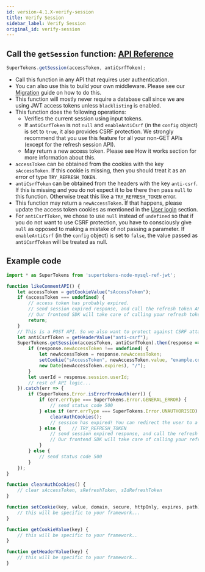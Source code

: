 ```yaml
---
id: version-4.1.X-verify-session
title: Verify Session
sidebar_label: Verify Session
original_id: verify-session
---
```



## Call the ```getSession``` function: [API Reference](../api-reference#getsessionaccesstoken-anticsrftoken)
```js
SuperTokens.getSession(accessToken, antiCsrfToken);
```
- Call this function in any API that requires user authentication.
- You can also use this to build your own middleware. Please see our [Migration](../../migration/migration) guide on how to do this.
- This function will mostly never require a database call since we are using JWT access tokens unless ```blacklisting``` is enabled.
- This function does the following operations:
    - Verifies the current session using input tokens.
    - If ```antiCsrfToken``` is not ```null``` and ```enableAntiCsrf``` (in the ```config``` object) is set to ```true```, it also provides CSRF protection. We strongly recommend that you use this feature for all your non-GET APIs (except for the refresh session API).
    - May return a new access token. Please see How it works section for more information about this.
- ```accessToken``` can be obtained from the cookies with the key ```sAccessToken```. If this cookie is missing, then you should treat it as an error of type ```TRY_REFRESH_TOKEN```.
- ```antiCsrfToken``` can be obtained from the headers with the key ```anti-csrf```. If this is missing and you do not expect it to be there then pass ```null``` to this function. Otherwise treat this like a ```TRY_REFRESH_TOKEN``` error.
- This function may return a ```newAccessToken```. If that happens, please update the access token cookies as mentioned in the [User login](user-login) section.
- For ```antiCsrfToken```, we chose to use ```null``` instead of ```undefined``` so that if you do not want to use CSRF protection, you have to consciously give ```null``` as opposed to making a mistake of not passing a parameter. If ```enableAntiCsrf``` (in the ```config``` object) is set to ```false```, the value passed as ```antiCsrfToken``` will be treated as null.

<div class="divider"></div>

## Example code
```js
import * as SuperTokens from 'supertokens-node-mysql-ref-jwt';

function likeCommentAPI() {
    let accessToken = getCookieValue("sAccessToken");
    if (accessToken === undefined) {
        // access token has probably expired.
        // send session expired response, and call the refresh token API.
        // Our frontend SDK will take care of calling your refresh token endpoint. Please see the Frontend section to understand how the handling of this works. 
        return;
    }
    // This is a POST API. So we also want to protect against CSRF attack
    let antiCsrfToken = getHeaderValue("anti-csrf");
    SuperTokens.getSession(accessToken, antiCsrfToken).then(response => {
        if (response.newAccessToken !== undefined) {
            let newAccessToken = response.newAccessToken;
            setCookie("sAccessToken", newAccessToken.value, "example.com", true, true, 
            new Date(newAccessToken.expires), "/");
        }
        let userId = response.session.userId;
        // rest of API logic...
    }).catch(err => {
        if (SuperTokens.Error.isErrorFromAuth(err)) {
            if (err.errType === SuperTokens.Error.GENERAL_ERROR) {
                // send status code 500
            } else if (err.errType === SuperTokens.Error.UNAUTHORISED) {
                clearAuthCookies();
                // session has expired! You can redirect the user to a login page.
            } else {    // TRY_REFRESH_TOKEN
                // send session expired response, and call the refresh token API.
                // Our frontend SDK will take care of calling your refresh token endpoint. Please see the Frontend section to understand how the handling of this works. 
            }
        } else {
            // send status code 500
        }
    });
}

function clearAuthCookies() {
    // clear sAccessToken, sRefreshToken, sIdRefreshToken
}

function setCookie(key, value, domain, secure, httpOnly, expires, path) {
    // this will be specific to your framework...
}

function getCookieValue(key) {
    // this will be specific to your framework..
}

function getHeaderValue(key) {
    // this will be specific to your framework..
}
```

